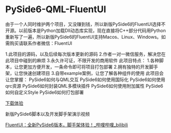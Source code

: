 # PySide6-QML-FluentUI

由于一个人同时维护两个项目，又没赚到钱，所以新版PySide6的FluentUI选择不开源。以前版本是Python加载Dll动态库实现，现在直接将C++部分代码用Python重新写了一遍，所以新版PySide6的FluentUI支持Macos、Linux、Windows。如需购买请联系作者微信：FluentUI

1.此项目的源码，以及后续每次版本更新的源码
2.作者一对一微信服务，解决您在此项目中碰到的麻烦
3.永久许可证，不限开发的商用软件
此项目特点：
1.各种脚本，让您更加方便开发，一条命令即可将项目打包部署
2.拥有独特的开发脚手架，让您快速创建项目
3.自带example案例，让您了解各种组件的使用
此项目会让您掌握：
PySide6如何与QML交互
PySide6如何使用国际化
PySide6如何使用qrc资源
PySide6如何封装QML多模块插件
PySide6如何使用附加属性
PySide6如何自定义Style
PySide6如何打包部署

[下载体验](https://github.com/zhuzichu520/FluentUI-PySide6/releases)  
  
新版PySide6脚本以及开发脚手架演示视频  
  
[FluentUI：全新PySide6版本，脚手架体验！_哔哩哔哩_bilibili](https://www.bilibili.com/video/BV1KJ4m1573g/?spm_id_from=333.999.0.0)  
